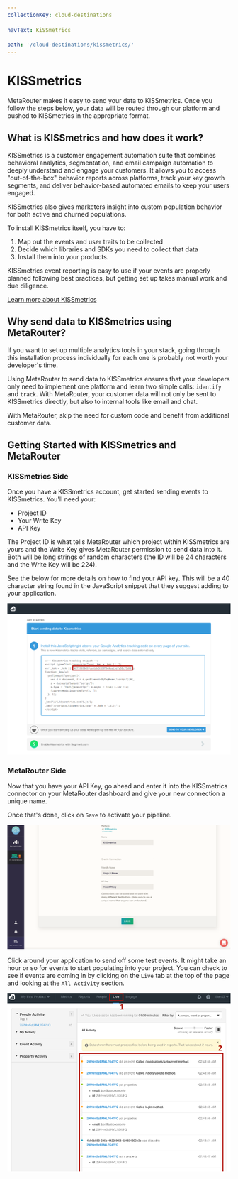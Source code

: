 ```yaml
---
collectionKey: cloud-destinations

navText: KiSSmetrics

path: '/cloud-destinations/kissmetrics/'
---
```


# KISSmetrics

MetaRouter makes it easy to send your data to KISSmetrics. Once you follow the steps below, your data will be routed through our platform and pushed to KISSmetrics in the appropriate format.

## What is KISSmetrics and how does it work?

KISSmetrics is a customer engagement automation suite that combines behavioral analytics, segmentation, and email campaign automation to deeply understand and engage your customers. It allows you to access "out-of-the-box" behavior reports across platforms, track your key growth segments, and deliver behavior-based automated emails to keep your users engaged.

KISSmetrics also gives marketers insight into custom population behavior for both active and churned populations.

To install KISSmetrics itself, you have to:

1. Map out the events and user traits to be collected
2. Decide which libraries and SDKs you need to collect that data
3. Install them into your products.

KISSmetrics event reporting is easy to use if your events are properly planned following best practices, but getting set up takes manual work and due diligence.

[Learn more about KISSmetrics](https://www.kissmetrics.com/)

## Why send data to KISSmetrics using MetaRouter?

If you want to set up multiple analytics tools in your stack, going through this installation process individually for each one is probably not worth your developer's time.

Using MetaRouter to send data to KISSmetrics ensures that your developers only need to implement one platform and learn two simple calls: `identify` and `track`. With MetaRouter, your customer data will not only be sent to KISSmetrics directly, but also to internal tools like email and chat.

With MetaRouter, skip the need for custom code and benefit from additional customer data.

## Getting Started with KISSmetrics and MetaRouter

### KISSmetrics Side

Once you have a KISSmetrics account, get started sending events to KISSmetrics. You'll need your:

- Project ID
- Your Write Key
- API Key

The Project ID is what tells MetaRouter which project within KISSmetrics are yours and the Write Key gives MetaRouter permission to send data into it. Both will be long strings of random characters (the ID will be 24 characters and the Write Key will be 224).

See the below for more details on how to find your API key. This will be a 40 character string found in the JavaScript snippet that they suggest adding to your application.

![kissmetrics1](/images/kissmetrics1.png)

### MetaRouter Side

Now that you have your API Key, go ahead and enter it into the KISSmetrics connector on your MetaRouter dashboard and give your new connection a unique name.

Once that's done, click on `Save` to activate your pipeline.

![kissmetrics2](/images/kissmetrics2v2.png)

Click around your application to send off some test events. It might take an hour or so for events to start populating into your project. You can check to see if events are coming in by clicking on the `Live` tab at the top of the page and looking at the `All Activity` section.

![kissmetrics3](/images/kissmetrics3.png)
